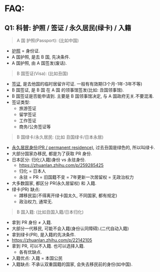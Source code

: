 

# FAQ: 


## Q1: 科普: 护照 / 签证 / 永久居民(绿卡) / 入籍


> A 国 护照(Passport): (比如中国)

- [护照](https://zh.wikipedia.org/wiki/%E6%8A%A4%E7%85%A7) = 身份证.
- A 国护照, 是去 B 国, 先决条件.
- A 国护照, 由 A 国签发(废话).

> B 国签证(Visa): (比如丑国)

- [签证](https://zh.wikipedia.org/wiki/%E7%AD%BE%E8%AF%81), 是去他国的临时居留许可证. 一般有有效期(3个月-1年-3年不等)
- B 国签证, 是 B 国 在 A 国 的领事馆签发(比如: 丑国领事馆).
- B 国签证是否能申请到. 主要是 B 国领事馆决定, 与 A 国政府无关.不要混淆.
- 签证类型:
    - 旅游签证
    - 留学签证
    - 工作签证
    - 商务/公务签证等



> B 国绿卡/永久居民: (比如 丑国绿卡/日本永居)


- [永久居民身份(PR / permanent residence)](https://zh.wikipedia.org/wiki/%E6%B0%B8%E4%B9%85%E5%B1%85%E7%95%99%E6%AC%8A), 过去丑国是绿色的, 所以叫绿卡.
- 大部分国家办移民, 都是为了获取 PR 身份.
- 日本区分: 归化(入籍)身份 vs 永驻身份.
    - https://zhuanlan.zhihu.com/p/259285425
    - 归化 = 日本人
    - 永驻 = PR = 旧国籍不变 = 7年更新一次居留权 = 无政治权力
- 大多数国家, 都区分 PR(永久居留权) 和 入籍.
- 绿卡(PR) 缺点: 
    - 蹲移民监(不得离开绿卡国太久, 不同国家, 都有规定)
    - 政治权力, 通常无.

> B 国入籍: (比如丑国入籍/日本归化)

- 拿到 PR 身份 ≠ 入籍.
- 大部分一代移民, 可能不会入籍(身份认同障碍).(二代自动入籍)
- 拿到绿卡(PR), 是入籍的先决条件.
- https://zhuanlan.zhihu.com/p/22142105
- 拿到 PR, 可以不入籍. 也可以选择入籍.
    - 各有优缺点.
- 入籍优点: 入籍 = 本国公民
- 入籍缺点: 不承认双重国籍的国家, 会失去移民前的身份(如中国).




